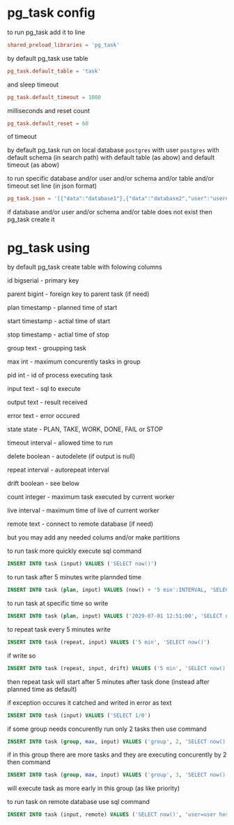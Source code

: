 # pg_task config
to run pg_task add it to line
```conf
shared_preload_libraries = 'pg_task'
```

by default pg_task use table
```conf
pg_task.default_table = 'task'
```
and sleep timeout
```conf
pg_task.default_timeout = 1000
```
milliseconds
and reset count
```conf
pg_task.default_reset = 60
```
of timeout

by default pg_task run on local database `postgres` with user `postgres` with default schema (in search path) with default table (as abow) and default timeout (as abow)

to run specific database and/or user and/or schema and/or table and/or timeout set line (in json format)
```conf
pg_task.json = '[{"data":"database1"},{"data":"database2","user":"username2"},{"data":"database3","schema":"schema3"},{"data":"database4","table":"table4"},{"data":"database5","timeout":100}]'
```

if database and/or user and/or schema and/or table does not exist then pg_task create it

# pg_task using

by default pg_task create table with folowing columns

id bigserial - primary key

parent bigint - foreign key to parent task (if need)

plan timestamp - planned time of start

start timestamp - actial time of start

stop timestamp - actial time of stop

group text - groupping task

max int - maximum concurently tasks in group

pid int - id of process executing task

input text - sql to execute

output text - result received

error text - error occured

state state - PLAN, TAKE, WORK, DONE, FAIL or STOP

timeout interval - allowed time to run

delete boolean - autodelete (if output is null)

repeat interval - autorepeat interval

drift boolean - see below

count integer - maximum task executed by current worker

live interval - maximum time of live of current worker

remote text - connect to remote database (if need)

but you may add any needed colums and/or make partitions

to run task more quickly execute sql command
```sql
INSERT INTO task (input) VALUES ('SELECT now()')
```

to run task after 5 minutes write plannded time
```sql
INSERT INTO task (plan, input) VALUES (now() + '5 min':INTERVAL, 'SELECT now()')
```

to run task at specific time so write
```sql
INSERT INTO task (plan, input) VALUES ('2029-07-01 12:51:00', 'SELECT now()')
```

to repeat task every 5 minutes write
```sql
INSERT INTO task (repeat, input) VALUES ('5 min', 'SELECT now()')
```

if write so
```sql
INSERT INTO task (repeat, input, drift) VALUES ('5 min', 'SELECT now()', false)
```
then repeat task will start after 5 minutes after task done (instead after planned time as default)

if exception occures it catched and writed in error as text
```sql
INSERT INTO task (input) VALUES ('SELECT 1/0')
```

if some group needs concurently run only 2 tasks then use command
```sql
INSERT INTO task (group, max, input) VALUES ('group', 2, 'SELECT now()')
```

if in this group there are more tasks and they are executing concurently by 2 then command
```sql
INSERT INTO task (group, max, input) VALUES ('group', 3, 'SELECT now()')
```
will execute task as more early in this group (as like priority)

to run task on remote database use sql command
```sql
INSERT INTO task (input, remote) VALUES ('SELECT now()', 'user=user host=host')
```
